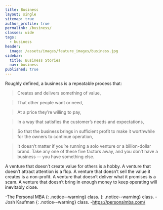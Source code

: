 ```yaml
---
title: Business
layout: single
sitemap: true
author_profile: true
permalink: /business/
classes: wide
tags:
  - business
header:
  image: /assets/images/feature_images/business.jpg
sidebar:
  title: Business Stories
  nav: business
published: true
---
```


Roughly defined, a business is a repeatable process that:

> Creates and delivers something of value,

> That other people want or need,

> At a price they’re willing to pay,

> In a way that satisfies the customer’s needs and expectations,

> So that the business brings in sufficient profit to make it worthwhile for the owners to continue operation,

> It doesn’t matter if you’re running a solo venture or a billion-dollar brand. Take any one of these five factors away, and you don’t have a business — you have something else.


A venture that doesn’t create value for others is a hobby.
A venture that doesn’t attract attention is a flop.
A venture that doesn’t sell the value it creates is a non-profit.
A venture that doesn’t deliver what it promises is a scam.
A venture that doesn’t bring in enough money to keep operating will inevitably close.



-The Personal MBA {: .notice--warning} class. 
{: .notice--warning} class. -Josh Kaufman
{: .notice--warning} class. -https://personalmba.com/
